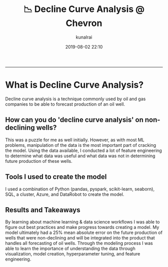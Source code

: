 ﻿---
title: ":chart_with_downwards_trend: Decline Curve Analysis @ Chevron"
layout: post
date: 2019-08-02 22:10
# tag: jekyll
# image: 
headerImage: true
projects: true
hidden: true # don't count this post in blog pagination
description: "Using ML and feature engineering to produce predictions for seemingly random events"
category: project
author: kunalrai
externalLink: false
---


---

# What is Decline Curve Analysis?
Decline curve analysis is a technique commonly used by oil and gas companies to be able to forecast production of an oil well. 
## How can you do 'decline curve analysis' on non-declining wells?
This was a puzzle for me as well initially. However, as with most ML problems, manipulation of the data is the most important part of cracking the model. Using the data available, I conducted a lot of feature engineering to determine what data was useful and what data was not in determining future production of these wells. 
## Tools I used to create the model
I used a combination of Python (pandas, pyspark, scikit-learn, seaborn), SQL,  a cluster, Azure, and DataRobot to create the model. 
## Results and Takeaways
By learning about machine learning & data science workflows I was able to figure out best practices and make progress towards creating a model. My model ultimately had a 25% mean absolute error on the future production of wells that were non-declining and will be integrated into the product that handles all forecasting of oil wells. Through the modeling process I was able to learn the importance of understanding the data through visualization, model creation, hyperparameter tuning, and feature engineering. 
